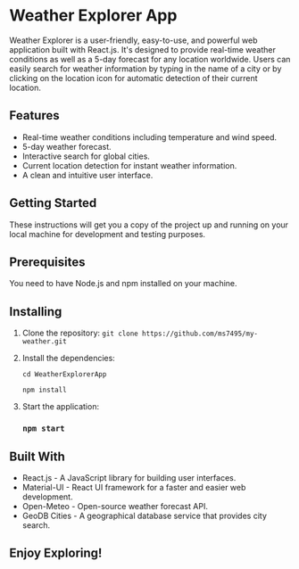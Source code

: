 # Weather Explorer App

Weather Explorer is a user-friendly, easy-to-use, and powerful web application built with React.js. It's designed to
provide real-time weather conditions as well as a 5-day forecast for any location worldwide. Users can easily search for
weather information by typing in the name of a city or by clicking on the location icon for automatic detection of their
current location.

## Features

* Real-time weather conditions including temperature and wind speed.
* 5-day weather forecast.
* Interactive search for global cities.
* Current location detection for instant weather information.
* A clean and intuitive user interface.

## Getting Started

These instructions will get you a copy of the project up and running on your local machine for development and testing
purposes.

## Prerequisites

You need to have Node.js and npm installed on your machine.

## Installing

1. Clone the repository:
   `git clone https://github.com/ms7495/my-weather.git`

2. Install the dependencies:

   `cd WeatherExplorerApp`

   `npm install`


3. Start the application:
   ### `npm start`

## Built With

* React.js - A JavaScript library for building user interfaces.
* Material-UI - React UI framework for a faster and easier web development.
* Open-Meteo - Open-source weather forecast API.
* GeoDB Cities - A geographical database service that provides city search.

## Enjoy Exploring! 